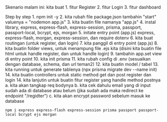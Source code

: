 Skenario malam ini: 
kita buat 
    1. fitur Register
    2. fitur Login
    3. fitur dashboard



Step by step
    1. npm init -y
    2. kita rubah file package.json tambahin "start" valuenya = "nodemon app.js"
    3. kita buatin file namanya "app.js"
    4. instal library, express, express-flash, express-session, prisma, passport, passport-local, bcrypt, ejs, morgan
    5. initate entry point (app.js) express, express-flash, morgan, express-session, dan require dotenv
    6. kita buat routingan (untuk register, dan login)
    7. kita panggil di entry point (app.js)
    8. kita buatin folder views, untuk menampung file .ejs kita (disini kita buatin file html untuk handle register, dan untuk handle login)
    9. tambahin app.set view di entry point
    10. kita init prisma
    11. kita rubah config di .env (sesuaikan dengan database, schema, dan url teman2)
    12. kita buatin model / tabel
    13. kita running untuk generate tablenya (npx prisma migrate dev --name init)
    14. kita buatin controllers untuk static method get dan post register dan login
    14. kita lanjutin untuk buatin fitur register yang handle method postnya
        a. kita akan tangkap req bodynya
        b. kita cek dahulu email yang di input sudah ada di database atau belum (jika sudah ada maka redirect ke endpoint "/regidter")
        c. kita akan encrypt password sebelum masuk ke database



    npm i express express-flash express-session prisma passport passport-local bcrypt ejs morgan